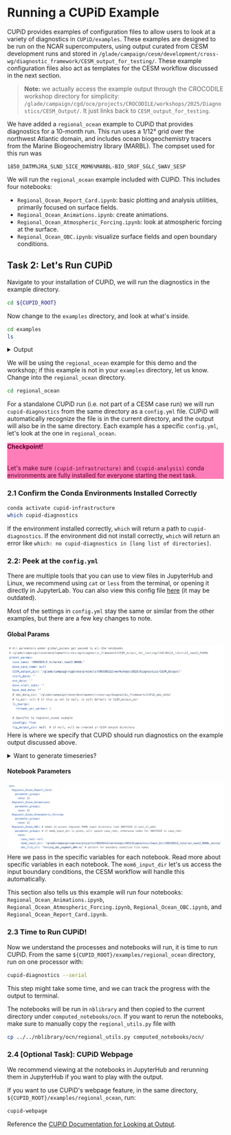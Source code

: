 # Running a CUPiD Example

CUPiD provides examples of configuration files to allow users to look at a variety of diagnostics in `CUPiD/examples`.
These examples are designed to be run on the NCAR supercomputers,
using output curated from CESM development runs and stored in `/glade/campaign/cesm/development/cross-wg/diagnostic_framework/CESM_output_for_testing/`. 
These example configuration files also act as templates for the CESM workflow discussed in the next section.

> **Note:** we actually access the example output through the CROCODILE workshop directory for simplicity: `/glade/campaign/cgd/oce/projects/CROCODILE/workshops/2025/Diagnostics/CESM_Output/`.
> It just links back to `CESM_output_for_testing`.

We have added a `regional_ocean` example to CUPiD that provides diagnostics for a 10-month run.
This run uses a 1/12° grid over the northwest Atlantic domain, and includes ocean biogeochemistry tracers from the Marine Biogeochemistry library (MARBL).
The compset used for this run was

```
1850_DATM%JRA_SLND_SICE_MOM6%MARBL-BIO_SROF_SGLC_SWAV_SESP
```

We will run the `regional_ocean` example included with CUPiD. This includes four notebooks:
- `Regional_Ocean_Report_Card.ipynb`: basic plotting and analysis utilities, primarily focused on surface fields.
- `Regional_Ocean_Animations.ipynb`: create animations.
- `Regional_Ocean_Atmospheric_Forcing.ipynb`: look at atmospheric forcing at the surface.
- `Regional_Ocean_OBC.ipynb`: visualize surface fields and open boundary conditions.


## Task 2: Let's Run CUPiD

Navigate to your installation of CUPiD, we will run the diagnostics in the example directory. 

```bash
cd ${CUPID_ROOT}
```

Now change to the `examples` directory, and look at what's inside.
```bash
cd examples
ls
```
<div class="alert alert-warning">  
<details>  

<summary>Output</summary><br>

```bash
additional_metrics  external_diag_packages  key_metrics  regional_ocean
```
</div>

We will be using the `regional_ocean` example for this demo and the workshop; if this example is not in your `examples` directory, let us know. 
Change into the `regional_ocean` directory. 
```bash
cd regional_ocean
```
For a standalone CUPiD run (i.e. not part of a CESM case run) we will run `cupid-diagnostics` from the same directory as a `config.yml` file. 
CUPiD will automatically recognize the file is in the current directory, and the output will also be in the same directory. Each example has a specific `config.yml`, let's look at the one in `regional_ocean`.

<div class="alert" role="alert" style="background-color:rgb(255,126,185); color: #5C0029; border-color:rgb(255,126,185);">
<h4 style="margin-top: 0; padding-top: 0; display: inline-flex; color: #5C0029;"> <strong> Checkpoint! </strong> </h4>

Let's make sure `(cupid-infrastructure)` and `(cupid-analysis)` conda environments are fully installed for everyone starting the next task.
</div>

### 2.1 Confirm the Conda Environments Installed Correctly

```bash
conda activate cupid-infrastructure
which cupid-diagnostics
```

If the environment installed correctly,
`which` will return a path to `cupid-diagnostics`.
If the environment did not install correctly,
`which` will return an error like `which: no cupid-diagnostics in [long list of directories]`.

### 2.2: Peek at the `config.yml`
There are multiple tools that you can use to view files in JupyterHub and Linux, we recommend using `cat` or `less` from the terminal, or opening it directly in JupyterLab. 
You can also view this config file [here](https://gist.github.com/AidanJanney/92e34fdae16bf993a57fac7112ab818c) (it may be outdated). 

Most of the settings in `config.yml` stay the same or similar from the other examples, but there are a few key changes to note.

#### Global Params
![Regional Ocean Global Params](../../images/CUPiD/standalone_global_params.png)
Here is where we specify that CUPiD should run diagnostics on the example output discussed above. 

<div class="alert alert-warning">  
<details>  

<summary>Want to generate timeseries?</summary><br>

Note that the timeseries output directory `ts_dir` is not instantiated. 
You are able to create timeseries files, but you are not able to save them to the `CESM_output_dir` as you normally would because we only have read permissions there. 

If you want to run the timeseries tool, set `ts_dir: /glade/derecho/scratch/USERNAME/archive` or another directory 
(you can check what your username is with `echo ${USER}` in the terminal).

**Not recommended this for this example; it contains multiple terabytes of output.**
</div>

#### Notebook Parameters
![Regional Ocean Notebook Params](../../images/CUPiD/standalone_nb_params.png)
Here we pass in the specific variables for each notebook. Read more about specific variables in each notebook. The `mom6_input_dir` let's us access the input boundary conditions, the CESM workflow will handle this automatically.

This section also tells us this example will run four notebooks: 
`Regional_Ocean_Animations.ipynb`,
`Regional_Ocean_Atmospheric_Forcing.ipynb`,
`Regional_Ocean_OBC.ipynb`, and
`Regional_Ocean_Report_Card.ipynb`.

### 2.3 Time to Run CUPiD!
Now we understand the processes and notebooks will run, it is time to run CUPiD. From the same `${CUPID_ROOT}/examples/regional_ocean` directory, run on one processor with:
```bash
cupid-diagnostics --serial
```
This step might take some time, and we can track the progress with the output to terminal.

The notebooks will be run in `nblibrary` and then copied to the current directory under `computed_notebooks/ocn`. If you want to rerun the notebooks, make sure to manually copy the `regional_utils.py` file with
```bash
cp ../../nblibrary/ocn/regional_utils.py computed_notebooks/ocn/
```

### 2.4 [Optional Task]: CUPiD Webpage
We recommend viewing at the notebooks in JupyterHub and rerunning them in JupyterHub if you want to play with the output. 

If you want to use CUPiD's webpage feature, in the same directory, `${CUPID_ROOT}/examples/regional_ocean`, run:
```bash
cupid-webpage
```

Reference the [CUPiD Documentation for Looking at Output](https://ncar.github.io/CUPiD/ncar_tips.html#looking-at-output).